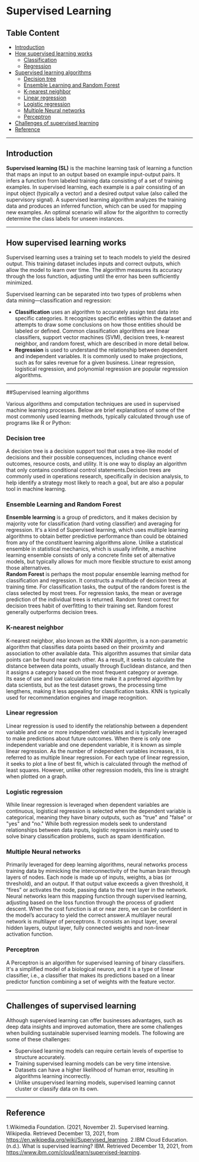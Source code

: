 # Supervised Learning
## Table Content
* [Introduction](#Introduction)
* [How supervised learning works](#supervised)
    - [Classification](#supervised)
    - [Regression](#supervised)
* [Supervised learning algorithms](#Algorithms)
    - [Decision tree](#Decision)
    - [Ensemble Learning and Random Forest](#Ensemble)
    - [K-nearest neighbor](#neighbor)
    - [Linear regression](#Linear)
    - [Logistic regression](#Logistic)
    - [Multiple Neural networks](#Multiple)
    - [Perceptron](#Perceptron)
* [Challenges of supervised learning](#Challenges)
* [Reference](#Reference)

---
<a class="anchor" id="Introduction"></a>
## Introduction 
**Supervised learning (SL)** is the machine learning task of learning a function that maps an input to an output based on example input-output pairs. It infers a function from labeled training data consisting of a set of training examples. In supervised learning, each example is a pair consisting of an input object (typically a vector) and a desired output value (also called the supervisory signal). A supervised learning algorithm analyzes the training data and produces an inferred function, which can be used for mapping new examples. An optimal scenario will allow for the algorithm to correctly determine the class labels for unseen instances. 

---
<a class="anchor" id="supervised"></a>
## How supervised learning works 

Supervised learning uses a training set to teach models to yield the desired output. This training dataset includes inputs and correct outputs, which allow the model to learn over time. The algorithm measures its accuracy through the loss function, adjusting until the error has been sufficiently minimized.

Supervised learning can be separated into two types of problems when data mining—classification and regression:

* **Classification** uses an algorithm to accurately assign test data into specific categories. It recognizes specific entities within the dataset and attempts to draw some conclusions on how those entities should be labeled or defined. Common classification algorithms are linear classifiers, support vector machines (SVM), decision trees, k-nearest neighbor, and random forest, which are described in more detail below.
* **Regression** is used to understand the relationship between dependent and independent variables. It is commonly used to make projections, such as for sales revenue for a given business. Linear regression, logistical regression, and polynomial regression are popular regression algorithms.

---
<a class="anchor" id="Algorithms"></a>
##Supervised learning algorithms

Various algorithms and computation techniques are used in supervised machine learning processes. Below are brief explanations of some of the most commonly used learning methods, typically calculated through use of programs like R or Python:
<a class="anchor" id="Decision"></a>
### Decision tree
A decision tree is a decision support tool that uses a tree-like model of decisions and their possible consequences, including chance event outcomes, resource costs, and utility. It is one way to display an algorithm that only contains conditional control statements.Decision trees are commonly used in operations research, specifically in decision analysis, to help identify a strategy most likely to reach a goal, but are also a popular tool in machine learning.  
<a class="anchor" id="Ensemble"></a>
### Ensemble Learning and Random Forest  
**Ensemble learrning** is a group of predictors, and it makes decision by majority vote for classification (hard voting classifier) and averaging for regression. It's a kind of Supervised learning, which uses multiple learning algorithms to obtain better predictive performance than could be obtained from any of the constituent learning algorithms alone. Unlike a statistical ensemble in statistical mechanics, which is usually infinite, a machine learning ensemble consists of only a concrete finite set of alternative models, but typically allows for much more flexible structure to exist among those alternatives.  
**Random Forest** is perhaps the most popular ensemble learning method for classification and regression. It constructs a multitude of decision trees at training time. For classification tasks, the output of the random forest is the class selected by most trees. For regression tasks, the mean or average prediction of the individual trees is returned. Random forest correct for decision trees habit of overfitting to their training set. Random forest generally outperforms decision trees.  
<a class="anchor" id="neighbor"></a>
### K-nearest neighbor
K-nearest neighbor, also known as the KNN algorithm, is a non-parametric algorithm that classifies data points based on their proximity and association to other available data. This algorithm assumes that similar data points can be found near each other. As a result, it seeks to calculate the distance between data points, usually through Euclidean distance, and then it assigns a category based on the most frequent category or average.  
Its ease of use and low calculation time make it a preferred algorithm by data scientists, but as the test dataset grows, the processing time lengthens, making it less appealing for classification tasks. KNN is typically used for recommendation engines and image recognition.  
<a class="anchor" id="Linear"></a>
### Linear regression
Linear regression is used to identify the relationship between a dependent variable and one or more independent variables and is typically leveraged to make predictions about future outcomes. When there is only one independent variable and one dependent variable, it is known as simple linear regression. As the number of independent variables increases, it is referred to as multiple linear regression. For each type of linear regression, it seeks to plot a line of best fit, which is calculated through the method of least squares. However, unlike other regression models, this line is straight when plotted on a graph.
<a class="anchor" id="Logistic"></a>
### Logistic regression
While linear regression is leveraged when dependent variables are continuous, logistical regression is selected when the dependent variable is categorical, meaning they have binary outputs, such as "true" and "false" or "yes" and "no." While both regression models seek to understand relationships between data inputs, logistic regression is mainly used to solve binary classification problems, such as spam identification.
<a class="anchor" id="Multiple"></a>
### Multiple Neural networks
Primarily leveraged for deep learning algorithms, neural networks process training data by mimicking the interconnectivity of the human brain through layers of nodes. Each node is made up of inputs, weights, a bias (or threshold), and an output. If that output value exceeds a given threshold, it “fires” or activates the node, passing data to the next layer in the network. Neural networks learn this mapping function through supervised learning, adjusting based on the loss function through the process of gradient descent. When the cost function is at or near zero, we can be confident in the model’s accuracy to yield the correct answer.A multilayer neural network is multilayer of perceptrons. It consists an input layer, several hidden layers, output layer, fully connected weights and non-linear activation function. 
<a class="anchor" id="Perceptron"></a>
### Perceptron
A Perceptron is an algorithm for supervised learning of binary classifiers. It's a simplified model of a biological neuron, and it is a type of linear classifier, i.e., a classifier that makes its predictions based on a linear predictor function combining a set of weights with the feature vector.

---
<a class="anchor" id="Challenges"></a>
## Challenges of supervised learning
Although supervised learning can offer businesses advantages, such as deep data insights and improved automation, there are some challenges when building sustainable supervised learning models. The following are some of these challenges:

* Supervised learning models can require certain levels of expertise to structure accurately.
* Training supervised learning models can be very time intensive.
* Datasets can have a higher likelihood of human error, resulting in algorithms learning incorrectly.
* Unlike unsupervised learning models, supervised learning cannot cluster or classify data on its own.

---
<a class="anchor" id="Reference"></a>
## Reference
1.Wikimedia Foundation. (2021, November 2). Supervised learning. Wikipedia. Retrieved December 13, 2021, from https://en.wikipedia.org/wiki/Supervised_learning. 
2.IBM Cloud Education. (n.d.). What is supervised learning? IBM. Retrieved December 13, 2021, from https://www.ibm.com/cloud/learn/supervised-learning. 